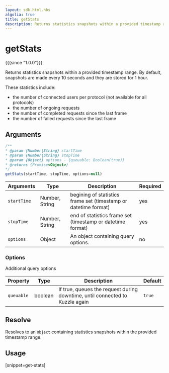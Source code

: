 ```yaml
---
layout: sdk.html.hbs
algolia: true
title: getStats
description: Returns statistics snapshots within a provided timestamp range.
---
```


# getStats

{{{since "1.0.0"}}}

Returns statistics snapshots within a provided timestamp range.
By default, snapshots are made every 10 seconds and they are stored for 1 hour.

These statistics include:

* the number of connected users per protocol (not available for all protocols)
* the number of ongoing requests
* the number of completed requests since the last frame
* the number of failed requests since the last frame

## Arguments

```javascript
/**
* @param {Number|String} startTime
* @param {Number|String} stopTime
* @param {Object} options - {queuable: Boolean(true)}
* @returns {Promise<Object>}
*/
getStats(startTime, stopTime, options=null)
```

| Arguments | Type   | Description                         | Required |
| --------- | ------ | ----------------------------------- | -------- |
| `startTime` | Number, String | begining of statistics frame set (timestamp or datetime format) | yes       |
| `stopTime`  | Number, String | end of statistics frame set (timestamp or datetime format)      | yes       |
| `options`   | Object         | An object containing query options.                             | no        |

### **Options**

Additional query options

| Property   | Type   | Description                       | Default |
| ---------- | ------- | --------------------------------- | ------- |
| `queuable` | boolean | If true, queues the request during downtime, until connected to Kuzzle again | `true`  |


## Resolve

Resolves to an `Object` containing statistics snapshots within the provided timestamp range.

## Usage

[snippet=get-stats]
